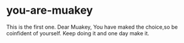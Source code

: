 # you-are-muakey
This is the first one.
Dear Muakey,
You have maked the choice,so be coinfident of yourself.
Keep doing it and one day make it.
